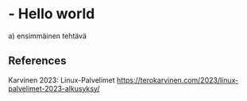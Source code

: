 #  - Hello world  

a) ensimmäinen tehtävä

## References 

Karvinen 2023: Linux-Palvelimet https://terokarvinen.com/2023/linux-palvelimet-2023-alkusyksy/

